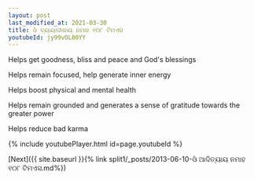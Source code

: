 ```yaml
---
layout: post
last_modified_at: 2021-03-30
title: ଓଁ ବ୍ୟାୟାଦୀଶାୟ ନମାହ ୧୦୮ ଟିମଏସ
youtubeId: jy99vOL80YY
---
```

 
 
Helps get goodness, bliss and peace and God's blessings
 
Helps remain focused, help generate inner energy 
 
Helps boost physical and mental health 
 
Helps remain grounded and generates a sense of gratitude towards the greater power 
 
Helps reduce bad karma
 
 
 
 


{% include youtubePlayer.html id=page.youtubeId %}
 
[Next]({{ site.baseurl }}{% link  split1/_posts/2013-06-10-ଓଁ ଆଦିତ୍ୟାୟ ନମାହ ୧୦୮ ଟିମଏସ.md%})
 
